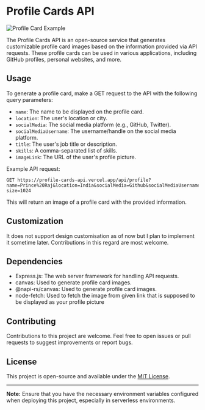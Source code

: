 # Profile Cards API

![Profile Card Example](https://profile-cards-api.vercel.app/api/profile?name=Prince%20Raj&location=India&socialMedia=Github&socialMediaUsername=theprinceraj&title=Web%20Developer&skills=HTML,CSS,JavaScript&imageLink=https://cdn.discordapp.com/avatars/564327207133249536/2a80d088463a3751c63ebb0b0b64f0e9.png?size=1024)

The Profile Cards API is an open-source service that generates customizable profile card images based on the information provided via API requests. These profile cards can be used in various applications, including GitHub profiles, personal websites, and more.

## Usage

To generate a profile card, make a GET request to the API with the following query parameters:

- `name`: The name to be displayed on the profile card.
- `location`: The user's location or city.
- `socialMedia`: The social media platform (e.g., GitHub, Twitter).
- `socialMediaUsername`: The username/handle on the social media platform.
- `title`: The user's job title or description.
- `skills`: A comma-separated list of skills.
- `imageLink`: The URL of the user's profile picture.

Example API request:

```plaintext
GET https://profile-cards-api.vercel.app/api/profile?name=Prince%20Raj&location=India&socialMedia=Github&socialMediaUsername=theprinceraj&title=Web%20Developer&skills=HTML,CSS,JavaScript&imageLink=https://cdn.discordapp.com/avatars/564327207133249536/2a80d088463a3751c63ebb0b0b64f0e9.png?size=1024
```

This will return an image of a profile card with the provided information.

## Customization

It does not support design customisation as of now but I plan to implement it sometime later. Contributions in this regard are most welcome.

## Dependencies

- Express.js: The web server framework for handling API requests.
- canvas: Used to generate profile card images.
- @napi-rs/canvas: Used to generate profile card images.
- node-fetch: Used to fetch the image from given link that is supposed to be displayed as your profile picture

## Contributing

Contributions to this project are welcome. Feel free to open issues or pull requests to suggest improvements or report bugs.

## License

This project is open-source and available under the [MIT License](LICENSE).

---

**Note:** Ensure that you have the necessary environment variables configured when deploying this project, especially in serverless environments.
